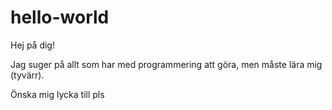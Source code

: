 # hello-world

Hej på dig!

Jag suger på allt som har med programmering att göra, men måste lära mig (tyvärr). 

Önska mig lycka till pls
